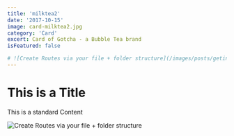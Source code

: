 ```yaml
---
title: 'milktea2'
date: '2017-10-15'
image: card-milktea2.jpg
category: 'Card'
excert: Card of Gotcha - a Bubble Tea brand 
isFeatured: false

# ![Create Routes via your file + folder structure](/images/posts/geting-started/getting-started-nextjs.png)
---
```

# This is a Title
This is a standard Content

![Create Routes via your file + folder structure](card-milktea2.jpg)
